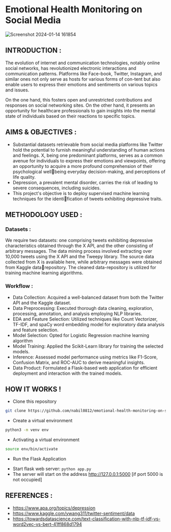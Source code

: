 # Emotional Health Monitoring on Social Media


![Screenshot 2024-01-14 161854](https://github.com/nabil0812/emotional-health-monitoring-on-social-media/assets/105557940/b91ccde0-8661-47ec-b2f7-7421378b6a58)



## INTRODUCTION :


The evolution of internet and communication technologies, notably online social networks, has revolutionized electronic interactions and communication patterns. Platforms like Face-book, Twitter, Instagram, and similar ones not only serve as hosts for various forms of con-tent but also enable users to express their emotions and sentiments on various topics and issues. 

On the one hand, this fosters open and unrestricted contributions and responses on social networking sites. On the other hand, it presents an opportunity for healthcare professionals to gain insights into the mental state of individuals based on their reactions to specific topics. 




## AIMS & OBJECTIVES :


* Substantial datasets retrievable from social media platforms like Twitter hold the potential to furnish meaningful understanding of human actions and feelings. X, being one predominant platforms, serves as a common avenue for individuals to express their emotions and viewpoints, offering an opportunity to acquire a more profound comprehension of their psychological wellbeing everyday decision-making, and perceptions of life quality. 
* Depression, a prevalent mental disorder, carries the risk of leading to severe consequences, including suicides.
* This project's objective is to deploy supervised machine learning techniques for the identification of tweets exhibiting depressive traits.



## METHODOLOGY USED :


### Datasets :

We require two datasets: one comprising tweets exhibiting depressive characteristics obtained through the X API, and the other consisting of arbitrary messages. The data mining process involved extracting over 10,000 tweets using the X API and the Tweepy library. The source data collected from X is available here, while arbitrary messages were obtained from Kaggle datarepository. The cleaned data-repository is utilized for training machine learning algorithms.


### Workflow :

* Data Collection: Acquired a well-balanced dataset from both the Twitter API and the Kaggle dataset.
* Data Preprocessing: Executed thorough data cleaning, exploration, processing, annotation, and analysis employing NLP libraries.
* EDA and Feature Selection: Utilized techniques like Count Vectorizer, TF-IDF, and spaCy word embedding model for exploratory data analysis and feature selection.
* Model Selection: Opted for Logistic Regression machine learning algorithm
* Model Training: Applied the Scikit-Learn library for training the selected models.
* Inference: Assessed model performance using metrics like F1-Score, Confusion Matrix, and ROC-AUC to derive meaningful insights.
* Data Product: Formulated a Flask-based web application for efficient deployment and interaction with the trained models.
  

## HOW IT WORKS !

* Clone this repository

```bash
git clone https://github.com/nabil0812/emotional-health-monitoring-on-social-media.git 
```

* Create a virtual environment

```bash
python3 -m venv env
```

* Activating a virtual environment

```bash
source env/bin/activate
```

* Run the Flask Application

- Start flask web server: `python app.py`
- The server will start on the address http://127.0.0.1:5000 [if port 5000 is not occupied]

  


## REFERENCES :

* https://www.apa.org/topics/depression
* https://www.kaggle.com/ywang311/twitter-sentiment/data
* https://towardsdatascience.com/text-classification-with-nlp-tf-idf-vs-word2vec-vs-bert-41ff868d1794
  





